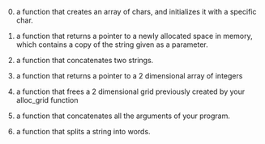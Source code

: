 0. a function that creates an array of chars, and initializes it with a specific char.

1. a function that returns a pointer to a newly allocated space in memory, which contains a copy of the string given as a parameter.

2. a function that concatenates two strings.

3. a function that returns a pointer to a 2 dimensional array of integers

4. a function that frees a 2 dimensional grid previously created by your alloc_grid function

5. a function that concatenates all the arguments of your program.

6. a function that splits a string into words.
